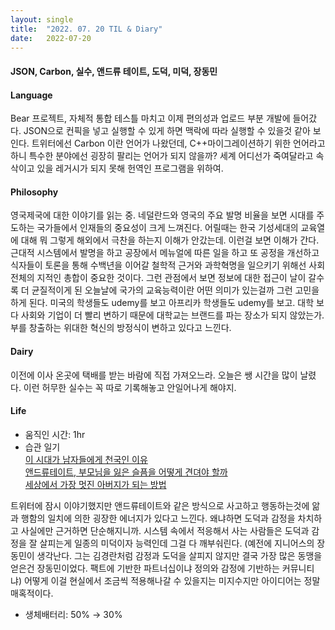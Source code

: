 ```yaml
---
layout:	single
title:	"2022. 07. 20 TIL & Diary"
date:	2022-07-20
---
```


  #### JSON, Carbon, 실수, 앤드류 테이트, 도덕, 미덕, 장동민

#### Language

Bear 프로젝트, 자체적 통합 테스틀 마치고 이제 편의성과 업로드 부분 개발에 들어갔다. JSON으로 컨픽을 넣고 실행할 수 있게 하면 맥락에 따라 실행할 수 있을것 같아 보인다. 트위터에선 Carbon 이란 언어가 나왔던데, C++마이그레이션하기 위한 언어라고 하니 특수한 분야에선 굉장히 팔리는 언어가 되지 않을까? 세계 어디선가 죽여달라고 속삭이고 있을 레거시가 되지 못해 헌역인 프로그램을 위하여.

#### Philosophy

영국제국에 대한 이야기를 읽는 중. 네덜란드와 영국의 주요 발명 비율을 보면 시대를 주도하는 국가들에서 인재들의 중요성이 크게 느껴진다. 어릴때는 한국 기성세대의 교육열에 대해 뭐 그렇게 해외에서 극찬을 하는지 이해가 안갔는데. 이런걸 보면 이해가 간다. 근대적 시스템에서 발명을 하고 공장에서 메뉴얼에 따른 일을 하고 또 공정을 개선하고 식자들이 토론을 통해 수백년을 이어갈 철학적 근거와 과학혁명을 일으키기 위해선 사회 전체의 지적인 총합이 중요한 것이다. 그런 관점에서 보면 정보에 대한 접근이 날이 갈수록 더 균질적이게 된 오늘날에 국가의 교육능력이란 어떤 의미가 있는걸까 그런 고민을 하게 된다. 미국의 학생들도 udemy를 보고 아프리카 학생들도 udemy를 보고. 대학 보다 사회와 기업이 더 빨리 변하기 때문에 대학교는 브랜드를 파는 장소가 되지 않았는가. 부를 창출하는 위대한 혁신의 방정식이 변하고 있다고 느낀다.

#### Dairy

이전에 이사 온곳에 택배를 받는 바람에 직접 가져오느라. 오늘은 쌩 시간을 많이 날렸다. 이런 허무한 실수는 꼭 따로 기록해놓고 안일어나게 해야지.

#### Life

- 움직인 시간: 1hr  
- 습관 일기  
[이 시대가 남자들에게 천국인 이유](https://www.youtube.com/watch?v=yoiyZIIL-AI "이 시대가 남자들에게 천국인 이유")  
[앤드류테이트, 부모님을 잃은 슬픔을 어떻게 견뎌야 할까](https://www.youtube.com/watch?v=mOx3dtRk-xo "앤드류테이트, 부모님을 잃은 슬픔을 어떻게 견뎌야 할까")  
[세상에서 가장 멋진 아버지가 되는 방법](https://www.youtube.com/watch?v=Rt-mfGaYY4Q "세상에서 가장 멋진 아버지가 되는 방법")

트위터에 잠시 이야기했지만 앤드류테이트와 같은 방식으로 사고하고 행동하는것에 앎과 행함의 일치에 의한 굉장한 에너지가 있다고 느낀다. 왜냐하면 도덕과 감정을 차치하고 사실에만 근거하면 단순해지니까. 시스템 속에서 적응해서 사는 사람들은 도덕과 감정을 잘 살피는게 일종의 미덕이자 능력인데 그걸 다 깨부숴린다. (예전에 지니어스의 장동민이 생각난다. 그는 김경란처럼 감정과 도덕을 살피지 않지만 결국 가장 많은 동맹을 얻은건 장동민이었다. 팩트에 기반한 파트너십이냐 정의와 감정에 기반하는 커뮤니티냐) 어떻게 이걸 현실에서 조금씩 적용해나갈 수 있을지는 미지수지만 아이디어는 정말 매혹적이다.

- 생체배터리: 50% → 30%

  